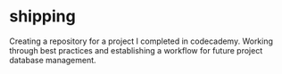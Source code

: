 # shipping

Creating a repository for a project I completed in codecademy. Working through best practices and establishing a workflow for future project database management.
